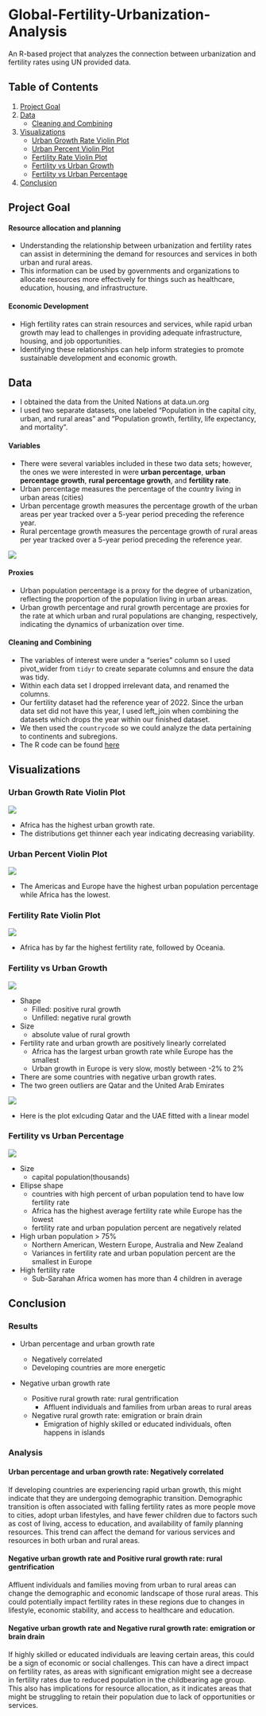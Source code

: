 # Global-Fertility-Urbanization-Analysis
An R-based project that analyzes the connection between urbanization and fertility rates using UN provided data.

## Table of Contents

1. [Project Goal](#project-goal)
2. [Data](#data)
    - [Cleaning and Combining](#cleaning-and-combining)
3. [Visualizations](#visualizations)
    - [Urban Growth Rate Violin Plot](#urban-growth-rate-violin-plot)
    - [Urban Percent Violin Plot](#urban-percent-violin-plot)
    - [Fertility Rate Violin Plot](#fertility-rate-violin-plot)
    - [Fertility vs Urban Growth](#fertility-vs-urban-growth)
    - [Fertility vs Urban Percentage](#fertility-vs-urban-percentage)
4. [Conclusion](#conclusion)

## Project Goal

#### Resource allocation and planning

- Understanding the relationship between urbanization and fertility rates can assist in determining the demand for resources and services in both urban and rural areas. 
- This information can be used by governments and organizations to allocate resources more effectively for things such as healthcare, education, housing, and infrastructure.

#### Economic Development 

- High fertility rates can strain resources and services, while rapid urban growth may lead to challenges in providing adequate infrastructure, housing, and job opportunities. 
- Identifying these relationships can help inform strategies to promote sustainable development and economic growth.

## Data

- I obtained the data from the United Nations at data.un.org
- I used two separate datasets, one labeled “Population in the capital city, urban, and rural areas” and “Population growth, fertility, life expectancy, and mortality”.

#### Variables 

- There were several variables included in these two data sets; however, the ones we were interested in were **urban percentage**, **urban percentage growth**, **rural percentage growth**, and **fertility rate**.
- Urban percentage measures the percentage of the country living in urban areas (cities)
- Urban percentage growth measures the percentage growth of the urban areas per year  tracked over a 5-year period preceding the reference year.
- Rural percentage growth measures the percentage growth of rural areas per year  tracked over a 5-year period preceding the reference year.

![](./plots/corrplot2.png)<!-- -->

#### Proxies

- Urban population percentage is a proxy for the degree of urbanization, reflecting the proportion of the population living in urban areas. 
- Urban growth percentage and rural growth percentage are proxies for the rate at which urban and rural populations are changing, respectively, indicating the dynamics of urbanization over time.

#### Cleaning and Combining

- The variables of interest were under a “series” column so I used pivot_wider from `tidyr` to create separate columns and ensure the data was tidy. 
- Within each data set I dropped irrelevant data, and renamed the columns.
- Our fertility dataset had the reference year of 2022. Since the urban data set did not have this year, I used left_join when combining the datasets which drops the year within our finished dataset.
- We then used the `countrycode` so we could analyze the data pertaining to continents and subregions.
- The R code can be found [here](./cleaning_combining.R)  

## Visualizations

### Urban Growth Rate Violin Plot

![](u_rate_box.png)<!-- -->

- Africa has the highest urban growth rate.
- The distributions get thinner each year indicating decreasing variability.

### Urban Percent Violin Plot

![](u_percent_box.png)<!-- -->

- The Americas and Europe have the highest urban population percentage while Africa has the lowest.

### Fertility Rate Violin Plot

![](f_box.png)<!-- -->

- Africa has by far the highest fertility rate, followed by Oceania.

### Fertility vs Urban Growth 

![](fu_rate.png)<!-- -->

- Shape
  - Filled: positive rural growth
  - Unfilled: negative rural growth
- Size
  - absolute value of rural growth
- Fertility rate and urban growth are positively linearly correlated
  - Africa has the largest urban growth rate while Europe has the smallest
  - Urban growth in Europe is very slow, mostly between -2% to 2%
- There are some countries with negative urban growth rates.
- The two green outliers are Qatar and the United Arab Emirates

![](fu_growth_line.png)<!-- -->

- Here is the plot exlcuding Qatar and the UAE fitted with a linear model

### Fertility vs Urban Percentage 

![](fu_percent.png)<!-- -->

- Size
  - capital population(thousands)
- Ellipse shape
  - countries with high percent of urban population tend to have low fertility rate
  - Africa has the highest average fertility rate while Europe has the lowest
  - fertility rate and urban population percent are negatively related
- High urban population > 75%
  - Northern American, Western Europe, Australia and New Zealand
  - Variances in fertility rate and urban population percent are the smallest in Europe
- High fertility rate
  - Sub-Sarahan Africa women has more than 4 children in average

## Conclusion

### Results

- Urban percentage and urban growth rate
  - Negatively correlated
  - Developing countries are more energetic

- Negative urban growth rate
  - Positive rural growth rate: rural gentrification
    - Affluent individuals and families from urban areas to rural areas
  - Negative rural growth rate: emigration or brain drain
    - Emigration of highly skilled or educated individuals, often happens in islands

### Analysis

#### Urban percentage and urban growth rate: Negatively correlated

If developing countries are experiencing rapid urban growth, this might indicate that they are undergoing demographic transition. Demographic transition is often associated with falling fertility rates as more people move to cities, adopt urban lifestyles, and have fewer children due to factors such as cost of living, access to education, and availability of family planning resources. This trend can affect the demand for various services and resources in both urban and rural areas.

#### Negative urban growth rate and Positive rural growth rate: rural gentrification

Affluent individuals and families moving from urban to rural areas can change the demographic and economic landscape of those rural areas. This could potentially impact fertility rates in these regions due to changes in lifestyle, economic stability, and access to healthcare and education.

#### Negative urban growth rate and Negative rural growth rate: emigration or brain drain

If highly skilled or educated individuals are leaving certain areas, this could be a sign of economic or social challenges. This can have a direct impact on fertility rates, as areas with significant emigration might see a decrease in fertility rates due to reduced population in the childbearing age group. This also has implications for resource allocation, as it indicates areas that might be struggling to retain their population due to lack of opportunities or services.
